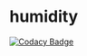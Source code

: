 # humidity

[![Codacy Badge](https://api.codacy.com/project/badge/Grade/a76c6010c2b3464999b021b14c50072c)](https://app.codacy.com/manual/stepin104493/humidity?utm_source=github.com&utm_medium=referral&utm_content=stepin104493/humidity&utm_campaign=Badge_Grade_Dashboard)